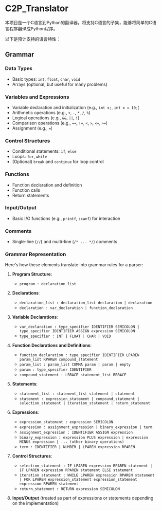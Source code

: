 # C2P_Translator

本项目是一个C语言到Python的翻译器，将支持C语言的子集，能够将简单的C语言程序翻译成Python程序。

以下是预计支持的语言特性：

## Grammar

### Data Types
- Basic types: `int`, `float`, `char`, `void`
- Arrays (optional, but useful for many problems)

### Variables and Expressions
- Variable declaration and initialization (e.g., `int x;`, `int x = 10;`)
- Arithmetic operations (e.g., `+`, `-`, `*`, `/`, `%`)
- Logical operations (e.g., `&&`, `||`, `!`)
- Comparison operations (e.g., `==`, `!=`, `<`, `>`, `<=`, `>=`)
- Assignment (e.g., `=`)

### Control Structures
- Conditional statements: `if`, `else`
- Loops: `for`, `while`
- (Optional) `break` and `continue` for loop control

### Functions
- Function declaration and definition
- Function calls
- Return statements

### Input/Output
- Basic I/O functions (e.g., `printf`, `scanf`) for interaction

### Comments
- Single-line (`//`) and multi-line (`/* ... */`) comments

### Grammar Representation

Here's how these elements translate into grammar rules for a parser:

1. **Program Structure**: 
   - `program : declaration_list`

2. **Declarations**:
   - `declaration_list : declaration_list declaration | declaration`
   - `declaration : var_declaration | function_declaration`

3. **Variable Declarations**:
   - `var_declaration : type_specifier IDENTIFIER SEMICOLON | type_specifier IDENTIFIER ASSIGN expression SEMICOLON`
   - `type_specifier : INT | FLOAT | CHAR | VOID`

4. **Function Declarations and Definitions**:
   - `function_declaration : type_specifier IDENTIFIER LPAREN param_list RPAREN compound_statement`
   - `param_list : param_list COMMA param | param | empty`
   - `param : type_specifier IDENTIFIER`
   - `compound_statement : LBRACE statement_list RBRACE`

5. **Statements**:
   - `statement_list : statement_list statement | statement`
   - `statement : expression_statement | compound_statement | selection_statement | iteration_statement | return_statement`

6. **Expressions**:
   - `expression_statement : expression SEMICOLON`
   - `expression : assignment_expression | binary_expression | term`
   - `assignment_expression : IDENTIFIER ASSIGN expression`
   - `binary_expression : expression PLUS expression | expression MINUS expression | ... (other binary operations)`
   - `term : IDENTIFIER | NUMBER | LPAREN expression RPAREN`

7. **Control Structures**:
   - `selection_statement : IF LPAREN expression RPAREN statement | IF LPAREN expression RPAREN statement ELSE statement`
   - `iteration_statement : WHILE LPAREN expression RPAREN statement | FOR LPAREN expression_statement expression_statement expression RPAREN statement`
   - `return_statement : RETURN expression SEMICOLON`

8. **Input/Output** (treated as part of expressions or statements depending on the implementation)
